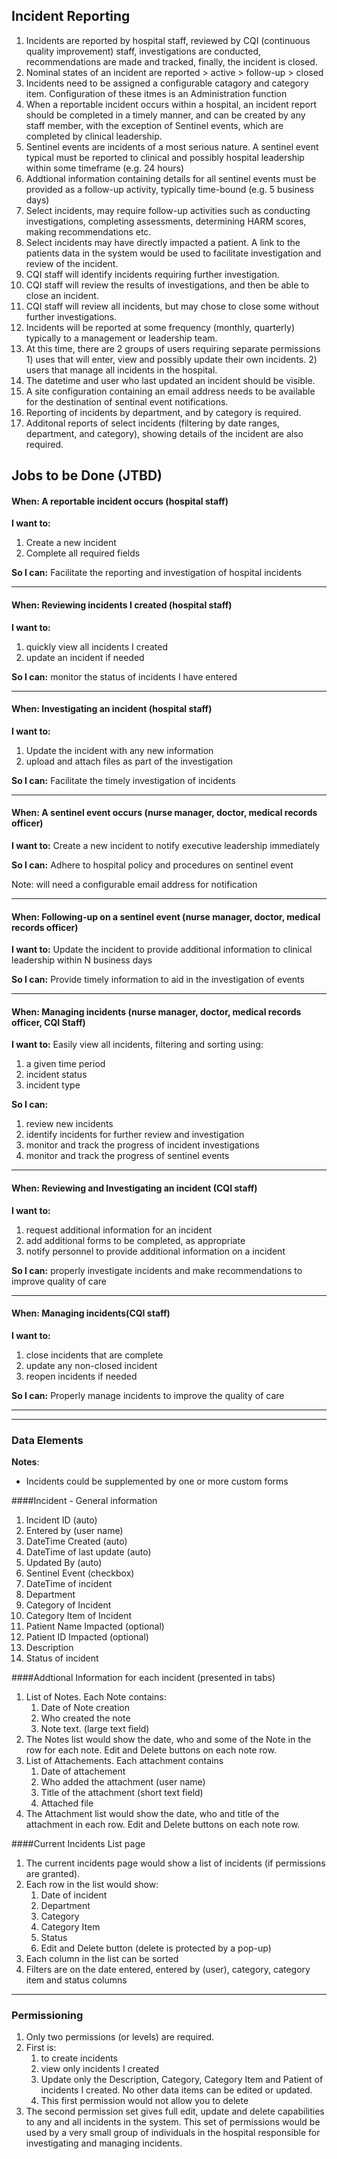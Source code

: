 ## Incident Reporting

1. Incidents are reported by hospital staff, reviewed by CQI (continuous quality improvement) staff, investigations are conducted, recommendations are made and tracked, finally, the incident is closed. 
2. Nominal states of an incident are reported > active > follow-up > closed 
3. Incidents need to be assigned a configurable catagory and category item.  Configuration of these itmes is an Administration function
4. When a reportable incident occurs within a hospital, an incident report should be completed in a timely manner, and can be created by any staff member, with the exception of Sentinel events, which are completed by clinical leadership.  
5. Sentinel events are incidents of a most serious nature.  A sentinel event typical must be reported to clinical and possibly hospital leadership within some timeframe (e.g. 24 hours)  
6. Addtional information containing details for all sentinel events must be provided as a follow-up activity, typically time-bound (e.g. 5 business days)  
7. Select incidents, may require follow-up activities such as conducting investigations, completing assessments, determining HARM scores, making recommendations etc. 
8. Select incidents may have directly impacted a patient.  A link to the patients data in the system would be used to facilitate investigation and review of the incident.   
9. CQI staff will identify incidents requiring further investigation.    
10. CQI staff will review the results of investigations, and then be able to close an incident.  
11. CQI staff will review all incidents, but may chose to close some without further investigations.  
12. Incidents will be reported at some frequency (monthly, quarterly) typically to a management or leadership team.
13. At this time, there are 2 groups of users requiring separate permissions  1) uses that will enter, view and possibly update their own incidents.  2) users that manage all incidents in the hospital. 
14. The datetime and user who last updated an incident should be visible. 
15. A site configuration containing an email address needs to be available for the destination of sentinal event notifications. 
16. Reporting of incidents by department, and by category is required.   
17. Additonal reports of select incidents (filtering by date ranges, department, and category), showing details of the incident are also required.  




## Jobs to be Done (JTBD)


#### When: A reportable incident occurs  (hospital staff)

**I want to:**  
 
1. Create a new incident  
2. Complete all required fields
 
**So I can:** Facilitate the reporting and investigation of hospital incidents

*** 
 
#### When: Reviewing incidents I created  (hospital staff) 

**I want to:**
   
1. quickly view all incidents I created  
2. update an incident if needed


**So I can:** monitor the status of incidents I have entered

***
 
#### When: Investigating an incident  (hospital staff) 

**I want to:**
   
1. Update the incident with any new information
1. upload and attach files as part of the investigation

**So I can:** Facilitate the timely investigation of incidents

*** 

#### When: A sentinel event occurs (nurse manager, doctor, medical records officer)

**I want to:**  Create a new incident to notify executive leadership immediately 
 
**So I can:** Adhere to hospital policy and procedures on sentinel event

Note:  will need a configurable email address for notification
 
*** 

#### When: Following-up on a sentinel event  (nurse manager, doctor, medical records officer) 

**I want to:**  Update the incident to provide additional information to clinical leadership within N business days

**So I can:** Provide timely information to aid in the investigation of events


***
 
#### When: Managing incidents (nurse manager, doctor, medical records officer, CQI Staff) 

**I want to:** Easily view all incidents, filtering and sorting using:

1. a given time period
2. incident status
3. incident type 

**So I can:**

1. review new incidents
2. identify incidents for further review and investigation
3. monitor and track the progress of incident investigations
4. monitor and track the progress of sentinel events 

*** 

#### When: Reviewing and Investigating an incident (CQI staff)

**I want to:**  

1. request additional information for an incident  
2. add additional forms to be completed, as appropriate
3. notify personnel to provide additional information on a incident
 
**So I can:** properly investigate incidents and make recommendations to improve quality of care

 
*** 


#### When: Managing incidents(CQI staff) 

**I want to:**
 
1. close incidents that are complete  
2. update any non-closed incident  
3. reopen incidents if needed


**So I can:** Properly manage incidents to improve the quality of care

***




****************************************

### Data Elements

**Notes**: 

* Incidents could be supplemented by one or more custom forms


####Incident - General information


1. Incident ID  (auto)
1. Entered by   (user name)
1. DateTime Created   (auto)
1. DateTime of last update   (auto)
1. Updated By  (auto)
1. Sentinel Event (checkbox)
1. DateTime of incident
2. Department   
1. Category of Incident
1. Category Item of Incident
1. Patient Name Impacted   (optional)
1. Patient ID Impacted   (optional) 
1. Description
1. Status of incident  


####Addtional Information for each incident (presented in tabs)

1. List of Notes.   Each Note contains:
    1. Date of Note creation
    2. Who created the note
    3. Note text.   (large text field)
1. The Notes list would show the date, who and some of the Note in the row for each note.  Edit and Delete buttons on each note row.
1. List of Attachements.  Each attachment contains
    1. Date of attachement
    1. Who added the attachment (user name)
    1. Title of the attachment (short text field)
    1. Attached file
1. The Attachment list would show the date, who and title of the attachment in each row.  Edit and Delete buttons on each note row.
    	 

####Current Incidents List page

1. The current incidents page would show a list of incidents (if permissions are granted).
1. Each row in the list would show:
    1. Date of incident
    2. Department
    3. Category
    4. Category Item
    5. Status
    6. Edit and Delete button (delete is protected by a pop-up)
1. Each column in the list can be sorted
1. Filters are on the date entered, entered by (user), category, category item and status columns 
	 
      

****************************************

### Permissioning

1. Only two permissions (or levels) are required.
1. First is:
    1. to create incidents
    2. view only incidents I created
    3. Update only the Description, Category, Category Item and Patient of incidents I created.  No other data items can be edited or updated.
    4. This first permission would not allow you to delete
1. The second permission set gives full edit, update and delete capabilities to any and all incidents in the system.   This set of permissions would be used by a very small group of individuals in the hospital responsible for investigating and managing incidents.
 

